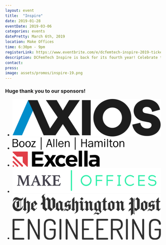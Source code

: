 ```yaml
---
layout: event
title:  "Inspire"
date: 2019-01-28
eventDate: 2019-03-06
categories: events
datePretty: March 6th, 2019
location: Make Offices
time: 6:30pm - 9pm
registerLink: https://www.eventbrite.com/e/dcfemtech-inspire-2019-tickets-57090628607
description: DCFemTech Inspire is back for its fourth year! Celebrate the success of women in the DC tech community. Join DCFemTech as we share and celebrate your accomplishments, large and small. Expect a good mix of networking, small activities, heavy hors d'oeuvres and a celebratory toast for a great year ahead. Share your success, celebrate others, and empower our community.
contact:
press:
image: assets/promos/inspire-19.png
---
```


### Huge thank you to our sponsors!
<div class="m-sponsors">
  <ul>
    <li><a href="https://www.axios.com/about#jobs"><img src="assets/sponsors/axios.png" alt="Axios"></a></li>
    <li><a href="https://www.boozallen.com/"><img src="/assets/sponsors/booz-allen.svg" alt="Booz Allen"></a></li>
    <li><a href="https://www.excella.com/"><img src="/assets/sponsors/excella.png" alt="Excella"></a></li>
    <li><a href="https://makeoffices.com/"><img src="/assets/sponsors/makeoffices.png" alt="Make Offices"></a></li>
    <li><a href="https://careers.washingtonpost.com/"><img src="assets/sponsors/wapo.svg" alt="The Washington Post"></a></li>
  </ul>
</div>
